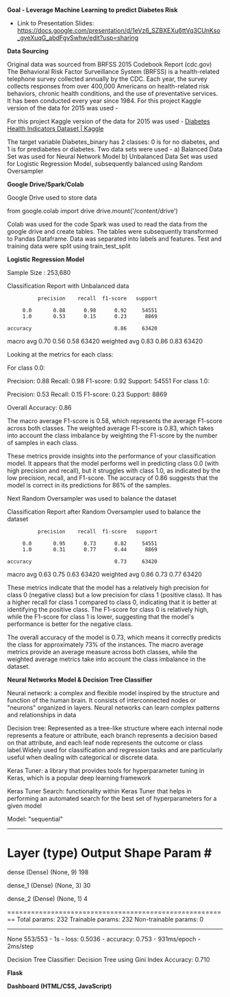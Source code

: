 

**Goal -  Leverage Machine Learning to predict Diabetes Risk**
- Link to Presentation Slides: https://docs.google.com/presentation/d/1eVz6_SZBXEXu6ttVq3CUnKso_gyeXuqG_abdFgvSwhw/edit?usp=sharing

**Data Sourcing**

Original data was sourced from BRFSS 2015 Codebook Report (cdc.gov)
The Behavioral Risk Factor Surveillance System (BRFSS) is a health-related telephone survey collected annually by the CDC. Each year, the survey collects responses from over 400,000 Americans on health-related risk behaviors, chronic health conditions, and the use of preventative services. It has been conducted every year since 1984. 
For this project Kaggle version of the data for 2015 was used - 


For this project Kaggle version of the data for 2015 was used - 
[Diabetes Health Indicators Dataset | Kaggle](https://www.kaggle.com/datasets/alexteboul/diabetes-health-indicators-dataset?select=diabetes_binary_health_indicators_BRFSS2015.csv)

The target variable Diabetes_binary has 2 classes: 0 is for no diabetes, and 1 is for prediabetes or diabetes.
Two data sets were used -
a) Balanced Data Set was used for Neural Network Model
b) Unbalanced Data Set was used for Logistic Regression Model, subsequently balanced using Random Oversampler


**Google Drive/Spark/Colab**

Google Drive used to store data

from google.colab import drive
drive.mount('/content/drive')

Colab was used for the code
Spark was used to read the data from the google drive and create tables.
The tables were subsequently transformed to Pandas Dataframe.
Data was separated into labels and features.
Test and training data were split using train_test_split


**Logistic Regression Model**

Sample Size : 253,680

Classification Report with Unbalanced data 

              precision    recall  f1-score   support

         0.0       0.88      0.98      0.92     54551
         1.0       0.53      0.15      0.23      8869

    accuracy                           0.86     63420
   macro avg       0.70      0.56      0.58     63420
weighted avg       0.83      0.86      0.83     63420

Looking at the metrics for each class:

For class 0.0:

Precision: 0.88 Recall: 0.98 F1-score: 0.92 Support: 54551 For class 1.0:

Precision: 0.53 Recall: 0.15 F1-score: 0.23 Support: 8869

Overall Accuracy: 0.86

The macro average F1-score is 0.58, which represents the average F1-score across both classes. The weighted average F1-score is 0.83, which takes into account the class imbalance by weighting the F1-score by the number of samples in each class.

These metrics provide insights into the performance of your classification model. It appears that the model performs well in predicting class 0.0 (with high precision and recall), but it struggles with class 1.0, as indicated by the low precision, recall, and F1-score. The accuracy of 0.86 suggests that the model is correct in its predictions for 86% of the samples.

Next Random Oversampler was used to balance the dataset 

Classification Report after Random Oversampler used to balance the dataset

              precision    recall  f1-score   support

         0.0       0.95      0.73      0.82     54551
         1.0       0.31      0.77      0.44      8869

    accuracy                           0.73     63420
   macro avg       0.63      0.75      0.63     63420
weighted avg       0.86      0.73      0.77     63420


These metrics indicate that the model has a relatively high precision for class 0 (negative class) but a low precision for class 1 (positive class). It has a higher recall for class 1 compared to class 0, indicating that it is better at identifying the positive class. The F1-score for class 0 is relatively high, while the F1-score for class 1 is lower, suggesting that the model's performance is better for the negative class.

The overall accuracy of the model is 0.73, which means it correctly predicts the class for approximately 73% of the instances. The macro average metrics provide an average measure across both classes, while the weighted average metrics take into account the class imbalance in the dataset.

  
**Neural Networks Model & Decision Tree Classifier**

Neural network: a complex and flexible model inspired by the structure and function of the human brain. It consists of interconnected nodes or "neurons" organized in layers. Neural networks can learn complex patterns and relationships in data

Decision tree: Represented as a tree-like structure where each internal node represents a feature or attribute, each branch represents a decision based on that attribute, and each leaf node represents the outcome or class label.Widely used for classification and regression tasks and are particularly useful when dealing with categorical or discrete data.

Keras Tuner: a library that provides tools for hyperparameter tuning in Keras, which is a popular deep learning framework

Keras Tuner Search: functionality within Keras Tuner that helps in performing an automated search for the best set of hyperparameters for a given model

Model: "sequential"
_________________________________________________________________
 Layer (type)                Output Shape              Param #   
========================================================
 dense (Dense)               (None, 9)                 198       
                                                                 
 dense_1 (Dense)             (None, 3)                 30        
                                                                 
 dense_2 (Dense)             (None, 1)                 4         
                                                                 
========================================================
Total params: 232
Trainable params: 232
Non-trainable params: 0
_________________________________________________________________
None
553/553 - 1s - loss: 0.5036 - accuracy: 0.753 - 931ms/epoch - 2ms/step

Decision Tree Classifier: Decision Tree using Gini Index
Accuracy: 0.710


**Flask**






**Dashboard (HTML/CSS, JavaScript)**

